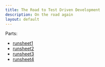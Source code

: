 ```yaml
---
title: The Road to Test Driven Development
description: On the road again
layout: default
---
```


Parts:
- [runsheet1](runsheet1)
- [runsheet2](runsheet2)
- [runsheet3](runsheet3)
- [runsheet4](runsheet4)
